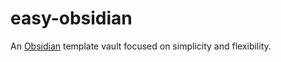 # easy-obsidian
An [Obsidian](https://obsidian.md/) template vault focused on simplicity and flexibility.
